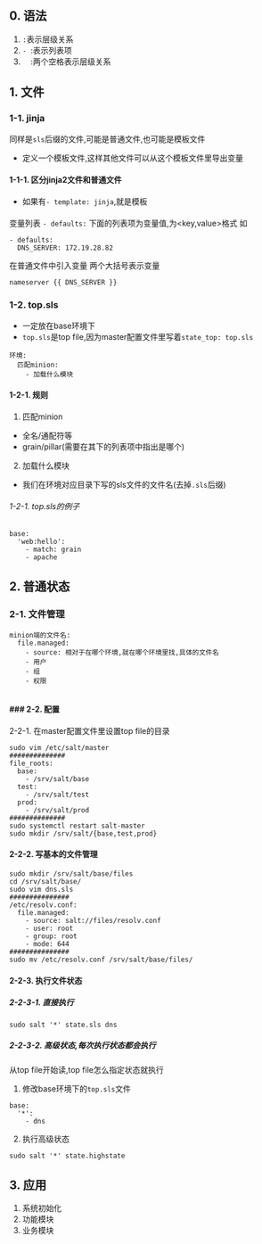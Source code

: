 ## 0. 语法
1. `:`表示层级关系
2. `- `:表示列表项
3. `  `:两个空格表示层级关系


















## 1. 文件

### 1-1. jinja
同样是`sls`后缀的文件,可能是普通文件,也可能是模板文件
+ 定义一个模板文件,这样其他文件可以从这个模板文件里导出变量
#### 1-1-1. 区分jinja2文件和普通文件
+ 如果有`- template: jinja`,就是模板
#### 
变量列表 `- defaults:`
下面的列表项为变量值,为<key,value>格式
如
```
- defaults:
  DNS_SERVER: 172.19.28.82
```
在普通文件中引入变量
两个大括号表示变量
```
nameserver {{ DNS_SERVER }}
```
### 1-2. top.sls
+ 一定放在base环境下
+ `top.sls`是top file,因为master配置文件里写着`state_top: top.sls`
```
环境:
  匹配minion:
    - 加载什么模块
```
#### 1-2-1. 规则
1. 匹配minion
+ 全名/通配符等
+ grain/pillar(需要在其下的列表项中指出是哪个)
2. 加载什么模块
+ 我们在环境对应目录下写的sls文件的文件名(去掉`.sls`后缀)
###### 1-2-1. top.sls的例子

```
base:
  'web:hello':
    - match: grain
    - apache
```






















## 2. 普通状态
### 2-1. 文件管理
```
minion端的文件名:
  file.managed:
    - source: 相对于在哪个环境,就在哪个环境里找,具体的文件名
    - 用户
    - 组
    - 权限
    
```
#### ### 2-2. 配置
2-2-1. 在master配置文件里设置top file的目录
```
sudo vim /etc/salt/master
##############
file_roots:
  base:
    - /srv/salt/base
  test:
    - /srv/salt/test
  prod:
    - /srv/salt/prod
##############
sudo systemctl restart salt-master
sudo mkdir /srv/salt/{base,test,prod}
```
#### 2-2-2. 写基本的文件管理
```
sudo mkdir /srv/salt/base/files
cd /srv/salt/base/
sudo vim dns.sls
###############
/etc/resolv.conf:
  file.managed:
    - source: salt://files/resolv.conf
    - user: root
    - group: root
    - mode: 644
###############
sudo mv /etc/resolv.conf /srv/salt/base/files/
```
#### 2-2-3. 执行文件状态
##### 2-2-3-1. 直接执行
```
sudo salt '*' state.sls dns
```

##### 2-2-3-2. 高级状态,每次执行状态都会执行
从top file开始读,top file怎么指定状态就执行
1. 修改base环境下的`top.sls`文件
```
base:
  '*':
    - dns
```
2. 执行高级状态
```
sudo salt '*' state.highstate
```

## 3. 应用
1. 系统初始化
2. 功能模块
3. 业务模块



